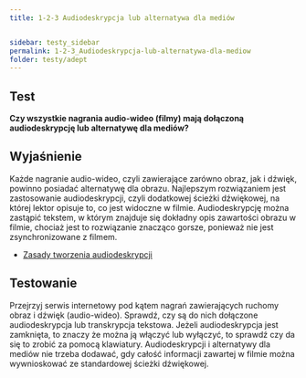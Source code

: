 ```yaml
---
title: 1-2-3 Audiodeskrypcja lub alternatywa dla mediów


sidebar: testy_sidebar
permalink: 1-2-3_Audiodeskrypcja-lub-alternatywa-dla-mediow
folder: testy/adept
---
```


## Test
**Czy wszystkie nagrania audio-wideo (filmy) mają dołączoną audiodeskrypcję lub alternatywę dla mediów?**

## Wyjaśnienie
Każde nagranie audio-wideo, czyli zawierające zarówno obraz, jak i dźwięk, powinno posiadać alternatywę dla obrazu. Najlepszym rozwiązaniem jest zastosowanie audiodeskrypcji, czyli dodatkowej ścieżki dźwiękowej, na której lektor opisuje to, co jest widoczne w filmie. Audiodeskrypcję można zastąpić tekstem, w którym znajduje się dokładny opis zawartości obrazu w filmie, chociaż jest to rozwiązanie znacząco gorsze, ponieważ nie jest zsynchronizowane z filmem.
-	[Zasady tworzenia audiodeskrypcji](http://dzieciom.pl/wp-content/uploads/2012/09/Audiodeskrypcja-zasady-tworzenia.pdf)

## Testowanie
Przejrzyj serwis internetowy pod kątem nagrań zawierających ruchomy obraz i dźwięk (audio-wideo). Sprawdź, czy są do nich dołączone audiodeskrypcja lub transkrypcja tekstowa. Jeżeli audiodeskrypcja jest zamknięta, to znaczy że można ją włączyć lub wyłączyć, to sprawdź czy da się to zrobić za pomocą klawiatury. Audiodeskrypcji i alternatywy dla mediów nie trzeba dodawać, gdy całość informacji zawartej w filmie można wywnioskować ze standardowej ścieżki dźwiękowej.


